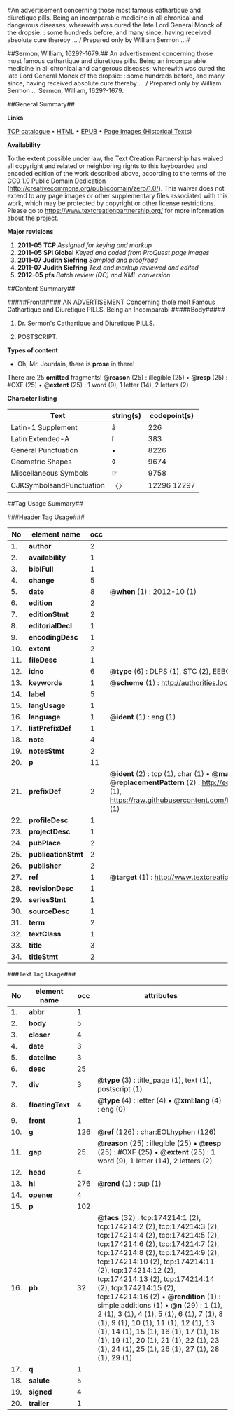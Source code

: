 #An advertisement concerning those most famous cathartique and diuretique pills. Being an incomparable medicine in all chronical and dangerous diseases; wherewith was cured the late Lord General Monck of the dropsie: : some hundreds before, and many since, having received absolute cure thereby ... / Prepared only by William Sermon ...#

##Sermon, William, 1629?-1679.##
An advertisement concerning those most famous cathartique and diuretique pills. Being an incomparable medicine in all chronical and dangerous diseases; wherewith was cured the late Lord General Monck of the dropsie: : some hundreds before, and many since, having received absolute cure thereby ... / Prepared only by William Sermon ...
Sermon, William, 1629?-1679.

##General Summary##

**Links**

[TCP catalogue](http://www.ota.ox.ac.uk/tcp/)  • 
[HTML](http://tei.it.ox.ac.uk/tcp/Texts-HTML/free/B05/B05801.html)  • 
[EPUB](http://tei.it.ox.ac.uk/tcp/Texts-EPUB/free/B05/B05801.epub) • 
[Page images (Historical Texts)](https://historicaltexts.jisc.ac.uk/eebo-49520986e)

**Availability**

To the extent possible under law, the Text Creation Partnership has waived all copyright and related or neighboring rights to this keyboarded and encoded edition of the work described above, according to the terms of the CC0 1.0 Public Domain Dedication (http://creativecommons.org/publicdomain/zero/1.0/). This waiver does not extend to any page images or other supplementary files associated with this work, which may be protected by copyright or other license restrictions. Please go to https://www.textcreationpartnership.org/ for more information about the project.

**Major revisions**

1. __2011-05__ __TCP__ *Assigned for keying and markup*
1. __2011-05__ __SPi Global__ *Keyed and coded from ProQuest page images*
1. __2011-07__ __Judith Siefring__ *Sampled and proofread*
1. __2011-07__ __Judith Siefring__ *Text and markup reviewed and edited*
1. __2012-05__ __pfs__ *Batch review (QC) and XML conversion*

##Content Summary##

#####Front#####
AN ADVERTISEMENT Concerning thoſe moſt Famous Cathartique and Diuretique PILLS. Being an Incomparabl
#####Body#####

1. Dr. Sermon's Cathartique and Diuretique PILLS.

1. POSTSCRIPT.

**Types of content**

  * Oh, Mr. Jourdain, there is **prose** in there!

There are 25 **omitted** fragments! 
 @__reason__ (25) : illegible (25)  •  @__resp__ (25) : #OXF (25)  •  @__extent__ (25) : 1 word (9), 1 letter (14), 2 letters (2)

**Character listing**


|Text|string(s)|codepoint(s)|
|---|---|---|
|Latin-1 Supplement|â|226|
|Latin Extended-A|ſ|383|
|General Punctuation|•|8226|
|Geometric Shapes|◊|9674|
|Miscellaneous Symbols|☞|9758|
|CJKSymbolsandPunctuation|〈〉|12296 12297|

##Tag Usage Summary##

###Header Tag Usage###

|No|element name|occ|attributes|
|---|---|---|---|
|1.|__author__|2||
|2.|__availability__|1||
|3.|__biblFull__|1||
|4.|__change__|5||
|5.|__date__|8| @__when__ (1) : 2012-10 (1)|
|6.|__edition__|2||
|7.|__editionStmt__|2||
|8.|__editorialDecl__|1||
|9.|__encodingDesc__|1||
|10.|__extent__|2||
|11.|__fileDesc__|1||
|12.|__idno__|6| @__type__ (6) : DLPS (1), STC (2), EEBO-CITATION (1), OCLC (1), VID (1)|
|13.|__keywords__|1| @__scheme__ (1) : http://authorities.loc.gov/ (1)|
|14.|__label__|5||
|15.|__langUsage__|1||
|16.|__language__|1| @__ident__ (1) : eng (1)|
|17.|__listPrefixDef__|1||
|18.|__note__|4||
|19.|__notesStmt__|2||
|20.|__p__|11||
|21.|__prefixDef__|2| @__ident__ (2) : tcp (1), char (1)  •  @__matchPattern__ (2) : ([0-9\-]+):([0-9IVX]+) (1), (.+) (1)  •  @__replacementPattern__ (2) : http://eebo.chadwyck.com/downloadtiff?vid=$1&page=$2 (1), https://raw.githubusercontent.com/textcreationpartnership/Texts/master/tcpchars.xml#$1 (1)|
|22.|__profileDesc__|1||
|23.|__projectDesc__|1||
|24.|__pubPlace__|2||
|25.|__publicationStmt__|2||
|26.|__publisher__|2||
|27.|__ref__|1| @__target__ (1) : http://www.textcreationpartnership.org/docs/. (1)|
|28.|__revisionDesc__|1||
|29.|__seriesStmt__|1||
|30.|__sourceDesc__|1||
|31.|__term__|2||
|32.|__textClass__|1||
|33.|__title__|3||
|34.|__titleStmt__|2||


###Text Tag Usage###

|No|element name|occ|attributes|
|---|---|---|---|
|1.|__abbr__|1||
|2.|__body__|5||
|3.|__closer__|4||
|4.|__date__|3||
|5.|__dateline__|3||
|6.|__desc__|25||
|7.|__div__|3| @__type__ (3) : title_page (1), text (1), postscript (1)|
|8.|__floatingText__|4| @__type__ (4) : letter (4)  •  @__xml:lang__ (4) : eng (0)|
|9.|__front__|1||
|10.|__g__|126| @__ref__ (126) : char:EOLhyphen (126)|
|11.|__gap__|25| @__reason__ (25) : illegible (25)  •  @__resp__ (25) : #OXF (25)  •  @__extent__ (25) : 1 word (9), 1 letter (14), 2 letters (2)|
|12.|__head__|4||
|13.|__hi__|276| @__rend__ (1) : sup (1)|
|14.|__opener__|4||
|15.|__p__|102||
|16.|__pb__|32| @__facs__ (32) : tcp:174214:1 (2), tcp:174214:2 (2), tcp:174214:3 (2), tcp:174214:4 (2), tcp:174214:5 (2), tcp:174214:6 (2), tcp:174214:7 (2), tcp:174214:8 (2), tcp:174214:9 (2), tcp:174214:10 (2), tcp:174214:11 (2), tcp:174214:12 (2), tcp:174214:13 (2), tcp:174214:14 (2), tcp:174214:15 (2), tcp:174214:16 (2)  •  @__rendition__ (1) : simple:additions (1)  •  @__n__ (29) : 1 (1), 2 (1), 3 (1), 4 (1), 5 (1), 6 (1), 7 (1), 8 (1), 9 (1), 10 (1), 11 (1), 12 (1), 13 (1), 14 (1), 15 (1), 16 (1), 17 (1), 18 (1), 19 (1), 20 (1), 21 (1), 22 (1), 23 (1), 24 (1), 25 (1), 26 (1), 27 (1), 28 (1), 29 (1)|
|17.|__q__|1||
|18.|__salute__|5||
|19.|__signed__|4||
|20.|__trailer__|1||

